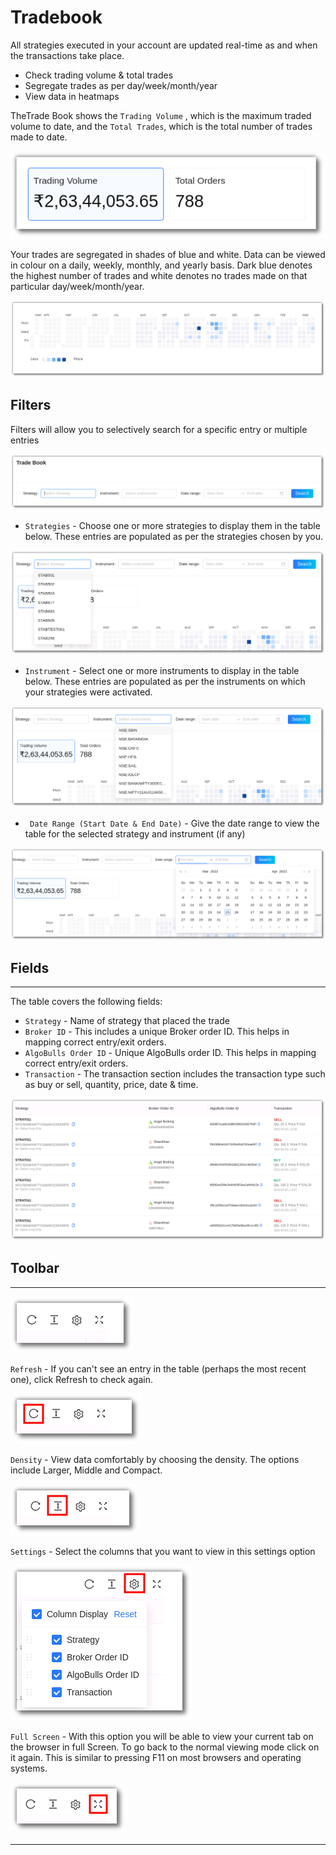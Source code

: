 # Tradebook

All strategies executed in your account are updated real-time as and when the transactions take place. 

* Check trading volume & total trades 
* Segregate trades as per day/week/month/year 
* View data in heatmaps 

TheTrade Book shows the `Trading Volume` , which is the maximum traded volume to date, and the `Total Trades`, which is the total number of trades made to date.

![Tradebook](imgs/tradebook1.png)

Your trades are segregated in shades of blue and white. Data can be viewed in colour on a daily, weekly, monthly, and yearly basis. Dark blue denotes the highest number of trades and white denotes no trades made on that particular day/week/month/year.

![Tradebook](imgs/tradebook2.png)

## Filters
Filters will allow you to selectively search for a specific entry or multiple entries

![Tradebook](imgs/tradebook3.png)

* `Strategies` - Choose one or more strategies to display them in the table below. 
These entries are populated as per the strategies chosen by you.

![Tradebook](imgs/tradebook4.png)

* `Instrument` - Select one or more instruments to display in the table below. These entries are populated as per the instruments on which your strategies were activated. 

![Tradebook](imgs/tradebook5.png)

* ` Date Range (Start Date & End Date)` - Give the date range to view the table for the selected  strategy and instrument (if any)

![Tradebook](imgs/tradebook6.png)

## Fields
---
The table covers the following fields:

* `Strategy` - Name of strategy that placed the trade
* `Broker ID` - This includes a unique Broker order ID. This helps in mapping correct entry/exit orders.
* `AlgoBulls Order ID` - Unique AlgoBulls order ID. This helps in mapping correct entry/exit orders.
* `Transaction` -  The transaction section includes the transaction type such as buy or sell, quantity, price, date & time.


[![TradebookInstruments](imgs/tradebook7.png "Click to Enlarge or Ctrl+Click to open in a new Tab") ](imgs/tradebook7.png)

## Toolbar
---

![Filters](imgs/toolbar1.png)

`Refresh` - If you can't see an entry in the table (perhaps the most recent one), click Refresh to check again.

![Filters](imgs/toolbar3.png)

`Density` - View data comfortably by choosing the density. The options include Larger, Middle and Compact. 

![Filters](imgs/toolbar4.png)

`Settings` - Select the columns that you want to view in this settings option

![Filters](imgs/toolbar5_tradebook.png)

`Full Screen` - With this option you will be able to view your current tab on the browser in full Screen. To go back to the normal viewing mode click on it again. This is similar to pressing F11 on most browsers and operating systems.

![Filters](imgs/toolbar6.png)

---